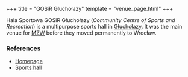 +++
title = "GOSiR Głuchołazy"
template = "venue_page.html"
+++

Hala Sportowa GOSiR Głuchołazy (_Community Centre of Sports and Recreation_) is a multipurpose sports hall in [Głuchołazy][glucholazy-wiki]. It was the main venue for [MZW](@/o/mzw.md) before they moved permanently to Wrocław.

### References

* [Homepage](http://gosirglucholazy.pl/)
* [Sports hall](http://gosirglucholazy.pl/index.php/hala-sportowa)

[glucholazy-wiki]: https://en.wikipedia.org/wiki/G%C5%82ucho%C5%82azy
